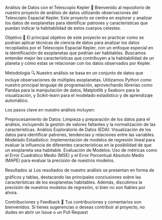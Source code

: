 


Análisis de Datos con el Telescopio Kepler 🌌
Bienvenido al repositorio de nuestro proyecto de análisis de datos utilizando observaciones del Telescopio Espacial Kepler.
Este proyecto se centra en explorar y analizar los datos de exoplanetas para identificar patrones y características que puedan indicar la habitabilidad de estos cuerpos celestes.

Objetivo 🎯
El principal objetivo de este proyecto es practicar como se podrian aplicar técnicas de ciencia de datos para analizar los datos recopilados por el Telescopio Espacial Kepler, 
con un enfoque especial en la identificación de exoplanetas que podrían ser habitables. 
Buscamos entender mejor las características que contribuyen a la habitabilidad de un planeta y cómo estas se relacionan con los datos observados por Kepler.

Metodología 🔍
Nuestro análisis se basa en un conjunto de datos que incluye observaciones de múltiples exoplanetas. 
Utilizamos Python como nuestro principal lenguaje de programación, aprovechando librerías como Pandas para la manipulación de datos, Matplotlib y Seaborn para la visualización, 
y Scikit-learn para el modelado estadístico y de aprendizaje automático.

Los pasos clave en nuestro análisis incluyen:

Preprocesamiento de Datos: Limpieza y preparación de los datos para el análisis, incluyendo la gestión de valores faltantes y la normalización de las características.
Análisis Exploratorio de Datos (EDA): Visualización de los datos para identificar patrones, tendencias y relaciones entre las variables.
Modelado Estadístico: Implementación de modelos de regresión lineal para evaluar la influencia de diferentes características en la posibilidad de que un exoplaneta sea habitable.
Evaluación de Modelos: Uso de métricas como el Error Cuadrático Medio (MSE) y el Error Porcentual Absoluto Medio (MAPE) para evaluar la precisión de nuestros modelos.

Resultados 📊
Los resultados de nuestro análisis se presentan en forma de gráficos y tablas, destacando las principales conclusiones sobre las características de los exoplanetas habitables. 
Además, discutimos la precisión de nuestros modelos de regresión, si bien no son fiables por ahora.

Contribuciones y Feedback 📢
Tus contribuciones y comentarios son bienvenidos. Si tienes sugerencias o deseas contribuir al proyecto, no dudes en abrir un Issue o un Pull Request
